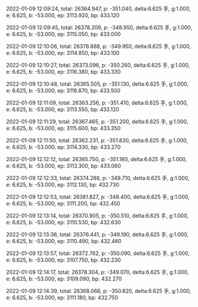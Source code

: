 2022-01-09 12:09:24, total: 26364.947, p: -351.040, delta:6.625 手, g:1.000, e: 6.625, b: -53.000, ep: 3113.920, bp: 433.120

2022-01-09 12:09:45, total: 26378.209, p: -348.950, delta:6.625 手, g:1.000, e: 6.625, b: -53.000, ep: 3115.050, bp: 433.000

2022-01-09 12:10:06, total: 26378.888, p: -349.950, delta:6.625 手, g:1.000, e: 6.625, b: -53.000, ep: 3114.850, bp: 433.100

2022-01-09 12:10:27, total: 26373.096, p: -350.260, delta:6.625 手, g:1.000, e: 6.625, b: -53.000, ep: 3116.380, bp: 433.330

2022-01-09 12:10:48, total: 26365.505, p: -351.130, delta:6.625 手, g:1.000, e: 6.625, b: -53.000, ep: 3116.870, bp: 433.500

2022-01-09 12:11:09, total: 26363.256, p: -351.410, delta:6.625 手, g:1.000, e: 6.625, b: -53.000, ep: 3113.550, bp: 433.120

2022-01-09 12:11:29, total: 26367.465, p: -351.200, delta:6.625 手, g:1.000, e: 6.625, b: -53.000, ep: 3115.600, bp: 433.350

2022-01-09 12:11:50, total: 26362.231, p: -351.830, delta:6.625 手, g:1.000, e: 6.625, b: -53.000, ep: 3114.330, bp: 433.270

2022-01-09 12:12:12, total: 26365.750, p: -351.180, delta:6.625 手, g:1.000, e: 6.625, b: -53.000, ep: 3113.300, bp: 433.060

2022-01-09 12:12:33, total: 26374.288, p: -349.710, delta:6.625 手, g:1.000, e: 6.625, b: -53.000, ep: 3112.130, bp: 432.730

2022-01-09 12:12:53, total: 26381.827, p: -348.400, delta:6.625 手, g:1.000, e: 6.625, b: -53.000, ep: 3111.200, bp: 432.450

2022-01-09 12:13:14, total: 26370.905, p: -350.510, delta:6.625 手, g:1.000, e: 6.625, b: -53.000, ep: 3110.530, bp: 432.630

2022-01-09 12:13:36, total: 26376.441, p: -349.190, delta:6.625 手, g:1.000, e: 6.625, b: -53.000, ep: 3110.490, bp: 432.460

2022-01-09 12:13:57, total: 26372.762, p: -350.090, delta:6.625 手, g:1.000, e: 6.625, b: -53.000, ep: 3107.750, bp: 432.230

2022-01-09 12:14:17, total: 26378.304, p: -349.070, delta:6.625 手, g:1.000, e: 6.625, b: -53.000, ep: 3109.090, bp: 432.270

2022-01-09 12:14:39, total: 26368.068, p: -350.820, delta:6.625 手, g:1.000, e: 6.625, b: -53.000, ep: 3111.180, bp: 432.750
